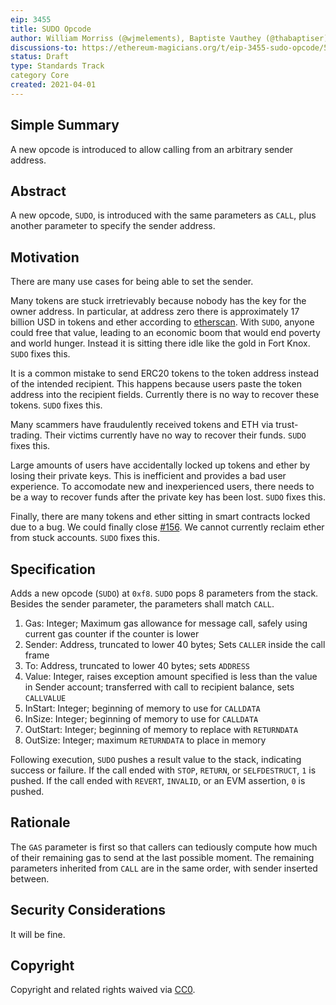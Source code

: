 ```yaml
---
eip: 3455
title: SUDO Opcode
author: William Morriss (@wjmelements), Baptiste Vauthey (@thabaptiser)
discussions-to: https://ethereum-magicians.org/t/eip-3455-sudo-opcode/5860
status: Draft
type: Standards Track
category Core
created: 2021-04-01
---
```


## Simple Summary
A new opcode is introduced to allow calling from an arbitrary sender address.

## Abstract
A new opcode, `SUDO`, is introduced with the same parameters as `CALL`, plus another parameter to specify the sender address.

## Motivation
There are many use cases for being able to set the sender.

Many tokens are stuck irretrievably because nobody has the key for the owner address.
In particular, at address zero there is approximately 17 billion USD in tokens and ether according to [etherscan](https://etherscan.io/address/0x0000000000000000000000000000000000000000).
With `SUDO`, anyone could free that value, leading to an economic boom that would end poverty and world hunger.
Instead it is sitting there idle like the gold in Fort Knox.
`SUDO` fixes this.

It is a common mistake to send ERC20 tokens to the token address instead of the intended recipient.
This happens because users paste the token address into the recipient fields.
Currently there is no way to recover these tokens.
`SUDO` fixes this.

Many scammers have fraudulently received tokens and ETH via trust-trading.
Their victims currently have no way to recover their funds.
`SUDO` fixes this.

Large amounts of users have accidentally locked up tokens and ether by losing their private keys.
This is inefficient and provides a bad user experience.
To accomodate new and inexperienced users, there needs to be a way to recover funds after the private key has been lost.
`SUDO` fixes this.

Finally, there are many tokens and ether sitting in smart contracts locked due to a bug.
We could finally close [#156](https://github.com/ethereum/EIPs/issues/156).
We cannot currently reclaim ether from stuck accounts.
`SUDO` fixes this.

## Specification
Adds a new opcode (`SUDO`) at `0xf8`.
`SUDO` pops 8 parameters from the stack.
Besides the sender parameter, the parameters shall match `CALL`.

1. Gas: Integer; Maximum gas allowance for message call, safely using current gas counter if the counter is lower
2. Sender: Address, truncated to lower 40 bytes; Sets `CALLER` inside the call frame
3. To: Address, truncated to lower 40 bytes; sets `ADDRESS`
4. Value: Integer, raises exception amount specified is less than the value in Sender account; transferred with call to recipient balance, sets `CALLVALUE`
5. InStart: Integer; beginning of memory to use for `CALLDATA`
6. InSize: Integer; beginning of memory to use for `CALLDATA`
7. OutStart: Integer; beginning of memory to replace with `RETURNDATA`
8. OutSize: Integer; maximum `RETURNDATA` to place in memory

Following execution, `SUDO` pushes a result value to the stack, indicating success or failure.
If the call ended with `STOP`, `RETURN`, or `SELFDESTRUCT`, `1` is pushed.
If the call ended with `REVERT`, `INVALID`, or an EVM assertion, `0` is pushed.

## Rationale
The `GAS` parameter is first so that callers can tediously compute how much of their remaining gas to send at the last possible moment.
The remaining parameters inherited from `CALL` are in the same order, with sender inserted between.


## Security Considerations
It will be fine.

## Copyright
Copyright and related rights waived via [CC0](https://creativecommons.org/publicdomain/zero/1.0/).
